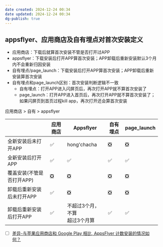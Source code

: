 ```yaml
---
date created: 2024-12-24 00:34
date updated: 2024-12-24 00:34
dg-publish: true
---
```


## appsflyer、应用商店及自有埋点对首次安装定义

- 应用商店：下载后就算首次安装不管是否打开过APP
- appsflyer：下载安装后打开APP算首次安装；APP卸载后重新安装默认3个月内不会重新归因安装
- 自有埋点/page_launch：下载安装后打开APP算首次安装；APP卸载后重新安装算首次安装
- 自有埋点和page_launch区别：首次安装判断逻辑不一致
  - 自有埋点：打开APP进入闪屏页后，再次打开APP就不算首次安装了
  - page_launch：打开APP进入首页后，再次打开APP就不算首次安装了；如果闪屏页到首页过程kill app，再次打开还会算首次安装

应用商店 > 自有 > appsflyer

|                 | 应用商店 | Appsflyer             | 自有埋点 | page_launch |
| --------------- | ---- | --------------------- | ---- | ----------- |
| 全新安装后未打开APP     | ✅    | hong'chacha           | ❎    | ❎           |
| 全新安装后打开APP      | ✅    | ✅                     | ✅    | ✅           |
| 覆盖安装(不管是否打开APP) | ❎    | ❎                     | ❎    | ❎           |
| 卸载后重新安装后未打开APP  | ✅    | ❎                     | ❎    | ❎           |
| 卸载后重新安装后打开APP   | ✅    | 不超过3个月，不算<br />超过3个月算 | ✅    | ✅           |

- [ ] [差异-与苹果应用商店和 Google Play 相比, AppsFlyer 计数安装的情况如何？](https://support.appsflyer.com/hc/zh-cn/articles/207040726)
